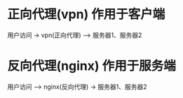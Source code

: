 # 正向代理(vpn) 作用于客户端
用户访问 -> vpn(正向代理) --> 服务器1、服务器2

# 反向代理(nginx) 作用于服务端
用户访问 --> nginx(反向代理) -> 服务器1、服务器2